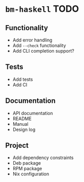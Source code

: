 # `bm-haskell` TODO

## Functionality

* Add error handling
* Add `--check` functionality
* Add CLI completion support?

## Tests

* Add tests
* Add CI

## Documentation

* API documentation
* README
* Manual
* Design log

## Project

* Add dependency constraints
* Deb package
* RPM package
* Nix configuration
